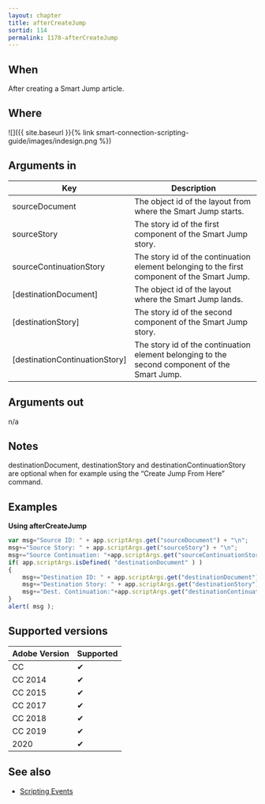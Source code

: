 ```yaml
---
layout: chapter
title: afterCreateJump
sortid: 114
permalink: 1178-afterCreateJump
---
```


## When

After creating a Smart Jump article.

## Where

![]({{ site.baseurl }}{% link smart-connection-scripting-guide/images/indesign.png %})

## Arguments in

|Key |Description|
|----|-----------|
|sourceDocument |The object id of the layout from where the Smart Jump starts.|
|sourceStory |The story id of the first component of the Smart Jump story.|
|sourceContinuationStory |The story id of the continuation element belonging to the first component of the Smart Jump.|
|[destinationDocument] |The object id of the layout where the Smart Jump lands.|
|[destinationStory] |The story id of the second component of the Smart Jump story.|
|[destinationContinuationStory] |The story id of the continuation element belonging to the second component of the Smart Jump.|

## Arguments out

n/a

## Notes

destinationDocument, destinationStory and destinationContinuationStory are optional when for
example using the “Create Jump From Here” command.

## Examples

**Using afterCreateJump**

```javascript
var msg="Source ID: " + app.scriptArgs.get("sourceDocument") + "\n";
msg+="Source Story: " + app.scriptArgs.get("sourceStory") + "\n";
msg+="Source Continuation: "+app.scriptArgs.get("sourceContinuationStory") + "\n";
if( app.scriptArgs.isDefined( "destinationDocument" ) )
{
    msg+="Destination ID: " + app.scriptArgs.get("destinationDocument") + "\n";
    msg+="Destination Story: " + app.scriptArgs.get("destinationStory") + "\n";
    msg+="Dest. Continuation:"+app.scriptArgs.get("destinationContinuationStory")+"\n";
}
alert( msg );
```

## Supported versions

| Adobe Version | Supported |
|---------------|-----------|
| CC            | ✔         |
| CC 2014       | ✔         |
| CC 2015       | ✔         |
| CC 2017       | ✔         |
| CC 2018       | ✔         |
| CC 2019       | ✔         |
| 2020          | ✔         |

## See also

* [Scripting Events](./index.md)